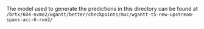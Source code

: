 The model used to generate the predictions in this directory can be found at `/brtx/604-nvme2/wgantt/better/checkpoints/muc/wgantt-t5-new-upstream-spans-acc-6-run2/`
